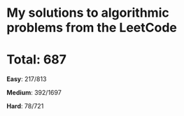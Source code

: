 # My solutions to algorithmic problems from the LeetCode

# Total:    687

**Easy**:   217/813

**Medium**: 392/1697

**Hard**:   78/721
